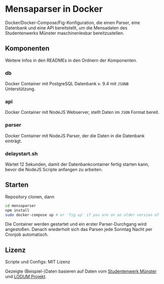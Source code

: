 # Mensaparser in Docker

Docker/Docker-Compose/Fig-Konfiguration, die einen Parser, eine Datenbank und eine API bereitstellt, um die Mensadaten des Studentenwerks Münster maschinenlesbar bereitzustellen.

## Komponenten

Weitere Infos in den READMEs in den Ordnern der Komponenten.

### db

Docker Container mit PostgreSQL Datenbank v. 9.4 mit `JSONB` Unterstützung.

### api

Docker Container mit NodeJS Webserver, stellt Daten im `JSON` Format bereit.

### parser

Docker Container mit NodeJS Parser, der die Daten in die Datenbank einträgt.

### delaystart.sh

Wartet 12 Sekunden, damit der Datenbankcontainer fertig starten kann, bevor die NodeJS Scripte anfangen zu arbeiten.

## Starten

Repository clonen, dann

```bash
cd mensaparser
npm install
sudo docker-compose up # or 'fig up' if you are on an older version of Docker
```

Die Container werden gestartet und ein erster Parser-Durchgang wird angestoßen. Danach wiederholt sich das Parsen jede Sonntag Nacht per Cronjob automatisch.

## Lizenz

Scripte und Configs: MIT Lizenz

Gezeigte (Beispiel-)Daten basieren auf Daten vom [Studentenwerk Münster](http://www.studentenwerk-muenster.de/) und [LODUM Projekt](http://www.lodum.de/).